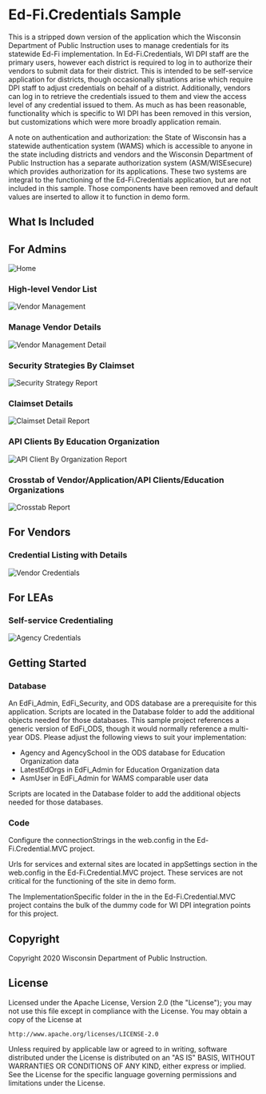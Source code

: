 # Ed-Fi.Credentials Sample

This is a stripped down version of the application which the Wisconsin Department of Public Instruction uses to manage credentials for its statewide Ed-Fi implementation.  In Ed-Fi.Credentials, WI DPI staff are the primary users, however each district is required to log in to authorize their vendors to submit data for their district.  This is intended to be self-service application for districts, though occasionally situations arise which require DPI staff to adjust credentials on behalf of a district.  Additionally, vendors can log in to retrieve the credentials issued to them and view the access level of any credential issued to them.  As much as has been reasonable, functionality which is specific to WI DPI has been removed in this version, but customizations which were more broadly application remain.

A note on authentication and authorization: the State of Wisconsin has a statewide authentication system (WAMS) which is accessible to anyone in the state including districts and vendors and the Wisconsin Department of Public Instruction has a separate authorization system (ASM/WISEsecure) which provides authorization for its applications.  These two systems are integral to the functioning of the Ed-Fi.Credentials application, but are not included in this sample.  Those components have been removed and default values are inserted to allow it to function in demo form.  

## What Is Included
## For Admins
![Home](./ReadMeImages/Home.jpg)
### High-level Vendor List
![Vendor Management](./ReadMeImages/VendorMgmt.JPG)
### Manage Vendor Details
![Vendor Management Detail](./ReadMeImages/VendorMgmtDetail.JPG)
### Security Strategies By Claimset
![Security Strategy Report](./ReadMeImages/SecurityRpt.jpg)
### Claimset Details
![Claimset Detail Report](./ReadMeImages/ClaimsetRpt.jpg)
### API Clients By Education Organization
![API Client By Organization Report](./ReadMeImages/ApiByAgency.JPG)
### Crosstab of Vendor/Application/API Clients/Education Organizations
![Crosstab Report](./ReadMeImages/Crosstab.JPG)
## For Vendors
### Credential Listing with Details
![Vendor Credentials](./ReadMeImages/VendorCredentials.JPG)
## For LEAs
### Self-service Credentialing
![Agency Credentials](./ReadMeImages/AgencyCredentials.JPG)

## Getting Started

### Database
An EdFi_Admin, EdFi_Security, and ODS database are a prerequisite for this application.  Scripts are located in the Database folder to add the additional objects needed for those databases.  This sample project references a generic version of EdFi_ODS, though it would normally reference a multi-year ODS.  Please adjust the following views to suit your implementation:
- Agency and AgencySchool in the ODS database for Education Organization data
- LatestEdOrgs in EdFi_Admin for Education Organization data
- AsmUser in EdFi_Admin for WAMS comparable user data

Scripts are located in the Database folder to add the additional objects needed for those databases.

### Code
Configure the connectionStrings in the web.config in the Ed-Fi.Credential.MVC project.

Urls for services and external sites are located in appSettings section in the web.config in the Ed-Fi.Credential.MVC project.  These services are not critical for the functioning of the site in demo form.

The ImplementationSpecific folder in the in the Ed-Fi.Credential.MVC project contains the bulk of the dummy code for WI DPI integration points for this project.



## Copyright
Copyright 2020 Wisconsin Department of Public Instruction.

## License
Licensed under the Apache License, Version 2.0 (the "License"); you may not use this file except in compliance with the License. You may obtain a copy of the License at

    http://www.apache.org/licenses/LICENSE-2.0

Unless required by applicable law or agreed to in writing, software distributed under the License is distributed on an "AS IS" BASIS, WITHOUT WARRANTIES OR CONDITIONS OF ANY KIND, either express or implied.
See the License for the specific language governing permissions and limitations under the License.
